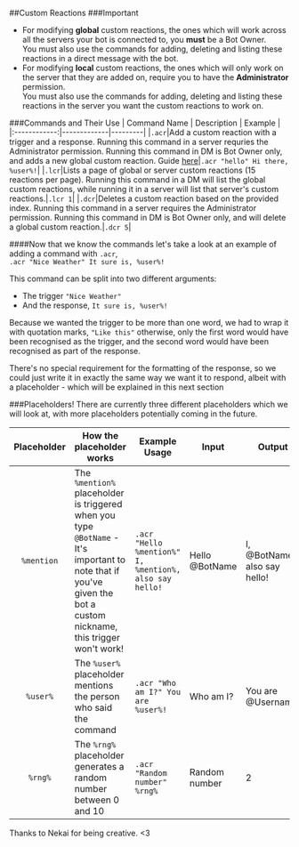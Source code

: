 ##Custom Reactions
###Important
*	For modifying **global** custom reactions, the ones which will work across all the servers your bot is connected to, you **must** be a Bot Owner.  
You must also use the commands for adding, deleting and listing these reactions in a direct message with the bot.  
*	For modifying **local** custom reactions, the ones which will only work on the server that they are added on, require you to have the **Administrator** permission.  
You must also use the commands for adding, deleting and listing these reactions in the server you want the custom reactions to work on.  

###Commands and Their Use
| Command Name | Description | Example |
|:------------:|-------------|---------|
|`.acr`|Add a custom reaction with a trigger and a response. Running this command in a server requries the Administrator permission. Running this command in DM is Bot Owner only, and adds a new global custom reaction. Guide [here](http://nadekobot.readthedocs.io/en/1.0/Custom%20Reactions/)|`.acr "hello" Hi there, %user%!`|
|`.lcr`|Lists a page of global or server custom reactions (15 reactions per page). Running this command in a DM will list the global custom reactions, while running it in a server will list that server's custom reactions.|`.lcr 1`|
|`.dcr`|Deletes a custom reaction based on the provided index. Running this command in a server requires the Administrator permission. Running this command in DM is Bot Owner only, and will delete a global custom reaction.|`.dcr 5`|


####Now that we know the commands let's take a look at an example of adding a command with `.acr`,  
`.acr "Nice Weather" It sure is, %user%!`  

This command can be split into two different arguments:  
*	The trigger `"Nice Weather"`  
*	And the response, `It sure is, %user%!`  

Because we wanted the trigger to be more than one word, we had to wrap it with quotation marks, `"Like this"` otherwise, only the first word would have been recognised as the trigger, and the second word would have been recognised as part of the response.  

There's no special requirement for the formatting of the response, so we could just write it in exactly the same way we want it to respond, albeit with a placeholder - which will be explained in this next section  

###Placeholders!
There are currently three different placeholders which we will look at, with more placeholders potentially coming in the future.  

| Placeholder | How the placeholder works | Example Usage | Input | Output |
|:-----------:|---------------------------|---------------|-------|--------|
|`%mention`|The `%mention%` placeholder is triggered when you type `@BotName` - It's important to note that if you've given the bot a custom nickname, this trigger won't work!|`.acr "Hello %mention%" I, %mention%, also say hello!`|Hello @BotName|I, @BotName, also say hello!|
|`%user%`|The `%user%` placeholder mentions the person who said the command|`.acr "Who am I?" You are %user%!`|Who am I?|You are @Username!|
|`%rng%`|The `%rng%` placeholder generates a random number between 0 and 10|`.acr "Random number" %rng%`|Random number|2|

[//]: # (|`%target%`|The `%target%` placeholder is used to make Nadeko Mention another person or phrase|`.acr "Say this: " %target%|Say this: I, @BotName, am a parrot!|I, @BotName, am a parrot!|)
		
 Thanks to Nekai for being creative. <3
